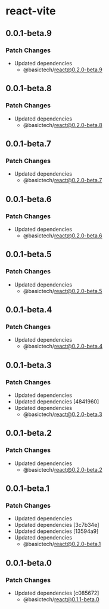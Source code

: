 # react-vite

## 0.0.1-beta.9

### Patch Changes

- Updated dependencies
  - @basictech/react@0.2.0-beta.9

## 0.0.1-beta.8

### Patch Changes

- Updated dependencies
  - @basictech/react@0.2.0-beta.8

## 0.0.1-beta.7

### Patch Changes

- Updated dependencies
  - @basictech/react@0.2.0-beta.7

## 0.0.1-beta.6

### Patch Changes

- Updated dependencies
  - @basictech/react@0.2.0-beta.6

## 0.0.1-beta.5

### Patch Changes

- Updated dependencies
  - @basictech/react@0.2.0-beta.5

## 0.0.1-beta.4

### Patch Changes

- Updated dependencies
  - @basictech/react@0.2.0-beta.4

## 0.0.1-beta.3

### Patch Changes

- Updated dependencies
- Updated dependencies [4841960]
- Updated dependencies
  - @basictech/react@0.2.0-beta.3

## 0.0.1-beta.2

### Patch Changes

- Updated dependencies
  - @basictech/react@0.2.0-beta.2

## 0.0.1-beta.1

### Patch Changes

- Updated dependencies
- Updated dependencies [3c7b34e]
- Updated dependencies [13594a9]
- Updated dependencies
  - @basictech/react@0.2.0-beta.1

## 0.0.1-beta.0

### Patch Changes

- Updated dependencies [c085672]
  - @basictech/react@0.1.1-beta.0
